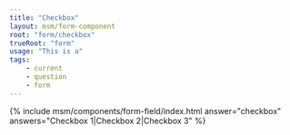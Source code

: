 ```yaml
---
title: "Checkbox"
layout: msm/form-component
root: "form/checkbox"
trueRoot: "form"
usage: "This is a"
tags: 
    - current
    - question
    - form
---
```


{% include msm/components/form-field/index.html 
answer="checkbox" 
answers="Checkbox 1|Checkbox 2|Checkbox 3" 
%}